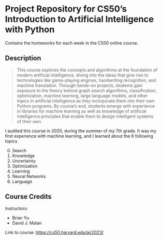# Project Repository for CS50’s Introduction to Artificial Intelligence with Python

Contains the homeworks for each week in the CS50 online course.

## Description

> This course explores the concepts and algorithms at the foundation of modern artificial intelligence, diving into the ideas that give rise to technologies like game-playing engines, handwriting recognition, and machine translation. Through hands-on projects, students gain exposure to the theory behind graph search algorithms, classification, optimization, machine learning, large language models, and other topics in artificial intelligence as they incorporate them into their own Python programs. By course’s end, students emerge with experience in libraries for machine learning as well as knowledge of artificial intelligence principles that enable them to design intelligent systems of their own.

I audited this course in 2020, during the summer of my 7th grade. It was my first experience with machine learning, and I learned about the 6 following topics
<ol start="0">
  <li>Search</li>
  <li>Knowledge</li>
  <li>Uncertainty</li>
  <li>Optimization</li>
  <li>Learning</li>
  <li>Neural Networks</li>
  <li>Language</li>
</ol>

## Course Credits

Instructors:
- Brian Yu
- David J. Malan

Link to course: <https://cs50.harvard.edu/ai/2023/>
